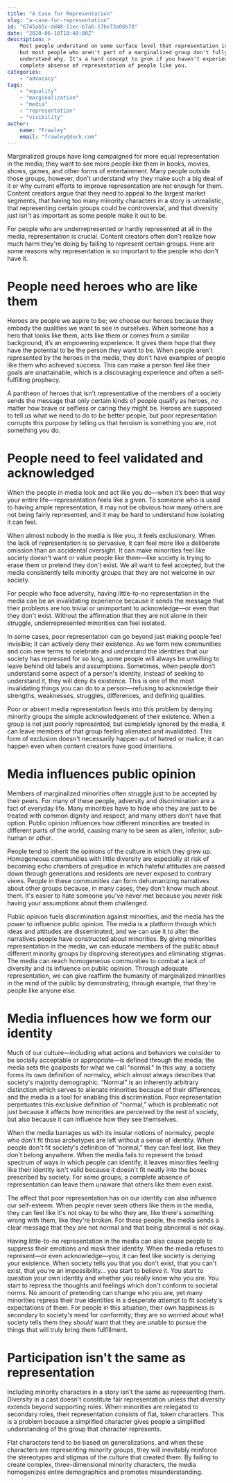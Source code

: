 ```yaml
---
title: "A Case for Representation"
slug: "a-case-for-representation"
id: "6745ab5c-dd48-11ec-b7a6-17be73a06b78"
date: "2020-06-10T18:40:00Z"
description: >
    Most people understand on some surface level that representation is good,
    but most people who aren't part of a marginalized group don't fully
    understand why. It's a hard concept to grok if you haven't experienced the
    complete absense of representation of people like you.
categories:
    - "advocacy"
tags:
    - "equality"
    - "marginalization"
    - "media"
    - "representation"
    - "visibility"
author:
    name: "Frawley"
    email: "frawley@duck.com"
---
```


Marginalized groups have long campaigned for more equal representation in the
media; they want to see more people like them in books, movies, shows, games,
and other forms of entertainment. Many people outside those groups, however,
don't understand why they make such a big deal of it or why current efforts to
improve representation are not enough for them. Content creators argue that
they need to appeal to the largest market segments, that having too many
minority characters in a story is unrealistic, that representing certain groups
could be controversial, and that diversity just isn't as important as some
people make it out to be.

For people who are underrepresented or hardly represented at all in the media,
representation is crucial. Content creators often don't realize how much harm
they're doing by failing to represent certain groups. Here are some reasons why
representation is so important to the people who don't have it.

# People need heroes who are like them

Heroes are people we aspire to be; we choose our heroes because they embody the
qualities we want to see in ourselves. When someone has a hero that looks like
them, acts like them or comes from a similar background, it’s an empowering
experience. It gives them hope that they have the potential to be the person
they want to be. When people aren't represented by the heroes in the media,
they don't have examples of people like them who achieved success. This can
make a person feel like their goals are unattainable, which is a discouraging
experience and often a self-fulfilling prophecy.

A pantheon of heroes that isn't representative of the members of a society
sends the message that only certain kinds of people qualify as heroes, no
matter how brave or selfless or caring they might be. Heroes are supposed to
tell us what we need to do to be better people, but poor representation
corrupts this purpose by telling us that heroism is something you are, not
something you do.

# People need to feel validated and acknowledged

When the people in media look and act like you do—when it’s been that way your
entire life—representation feels like a given. To someone who is used to having
ample representation, it may not be obvious how many others are not being
fairly represented, and it may be hard to understand how isolating it can feel.

When almost nobody in the media is like you, it feels exclusionary. When the
lack of representation is so pervasive, it can feel more like a deliberate
omission than an accidental oversight. It can make minorities feel like society
doesn't want or value people like them—like society is trying to erase them or
pretend they don't exist. We all want to feel accepted, but the media
consistently tells minority groups that they are not welcome in our society.

For people who face adversity, having little-to-no representation in the media
can be an invalidating experience because it sends the message that their
problems are too trivial or unimportant to acknowledge—or even that they don't
exist. Without the affirmation that they are not alone in their struggle,
underrepresented minorities can feel isolated.

In some cases, poor representation can go beyond just making people feel
invisible; it can actively deny their existence. As we form new communities and
coin new terms to celebrate and understand the identities that our society has
repressed for so long, some people will always be unwilling to leave behind old
labels and assumptions. Sometimes, when people don’t understand some aspect of
a person's identity, instead of seeking to understand it, they will deny its
existence. This is one of the most invalidating things you can do to a
person—refusing to acknowledge their strengths, weaknesses, struggles,
differences, and defining qualities.

Poor or absent media representation feeds into this problem by denying minority
groups the simple acknowledgement of their existence. When a group is not just
poorly represented, but completely ignored by the media, it can leave members
of that group feeling alienated and invalidated. This form of exclusion doesn't
necessarily happen out of hatred or malice; it can happen even when content
creators have good intentions.

# Media influences public opinion

Members of marginalized minorities often struggle just to be accepted by their
peers. For many of these people, adversity and discrimination are a fact of
everyday life. Many minorities have to hide who they are just to be treated
with common dignity and respect, and many others don't have that option. Public
opinion influences how different minorities are treated in different parts of
the world, causing many to be seen as alien, inferior, sub-human or *other*.

People tend to inherit the opinions of the culture in which they grew up.
Homogeneous communities with little diversity are especially at risk of
becoming echo chambers of prejudice in which hateful attitudes are passed down
through generations and residents are never exposed to contrary views. People
in these communities can form dehumanizing narratives about other groups
because, in many cases, they don't know much about them. It's easier to hate
someone you've never met because you never risk having your assumptions about
them challenged.

Public opinion fuels discrimination against minorities, and the media has the
power to influence public opinion. The media is a platform through which ideas
and attitudes are disseminated, and we can use it to alter the narratives
people have constructed about minorities. By giving minorities representation
in the media, we can educate members of the public about different minority
groups by disproving stereotypes and eliminating stigmas. The media can reach
homogeneous communities to combat a lack of diversity and its influence on
public opinion. Through adequate representation, we can give reaffirm the
humanity of marginalized minorities in the mind of the public by demonstrating,
through example, that they're people like anyone else.

# Media influences how we form our identity

Much of our culture—including what actions and behaviors we consider to be
socially acceptable or appropriate—is defined through the media; the media sets
the goalposts for what we call “normal.” In this way, a society forms its own
definition of normalcy, which almost always describes that society's majority
demographic. “Normal” is an inherently arbitrary distinction which serves to
alienate minorities because of their differences, and the media is a tool for
enabling this discrimination. Poor representation perpetuates this exclusive
definition of “normal,” which is problematic not just because it affects how
minorities are perceived by the rest of society, but also because it can
influence how they see themselves.

When the media barrages us with its insular notions of normalcy, people who
don’t fit those archetypes are left without a sense of identity. When people
don't fit society's definition of “normal,” they can feel lost, like they don't
belong anywhere. When the media fails to represent the broad spectrum of ways
in which people can identify, it leaves minorities feeling like their identity
isn't valid because it doesn't fit neatly into the boxes prescribed by society.
For some groups, a complete absence of representation can leave them unaware
that others like them even exist.

The effect that poor representation has on our identity can also influence our
self-esteem. When people never seen others like them in the media, they can
feel like it's not okay to be who they are, like there's something wrong with
them, like they're broken. For these people, the media sends a clear message
that they are not normal and that being abnormal is not okay.

Having little-to-no representation in the media can also cause people to
suppress their emotions and mask their identity. When the media refuses to
represent—or even acknowledge—you, it can feel like society is denying your
existence. When society tells you that you don't exist, that you can't exist,
that you're an impossibility… you start to believe it. You start to question
your own identity and whether you really know who you are. You start to repress
the thoughts and feelings which don't conform to societal norms. No amount of
pretending can change who you are, yet many minorities repress their true
identities in a desperate attempt to fit society's expectations of them. For
people in this situation, their own happiness is secondary to society's need
for conformity; they are so worried about what society tells them they *should*
want that they are unable to pursue the things that will truly bring them
fulfillment.

# Participation isn't the same as representation

Including minority characters in a story isn't the same as representing them.
Diversity in a cast doesn't constitute fair representation unless that
diversity extends beyond supporting roles. When minorities are relegated to
secondary roles, their representation consists of flat, token characters. This
is a problem because a simplified character gives people a simplified
understanding of the group that character represents.

Flat characters tend to be based on generalizations, and when these characters
are representing minority groups, they will inevitably reinforce the
stereotypes and stigmas of the culture that created them. By failing to create
complex, three-dimensional minority characters, the media homogenizes entire
demographics and promotes misunderstanding.
